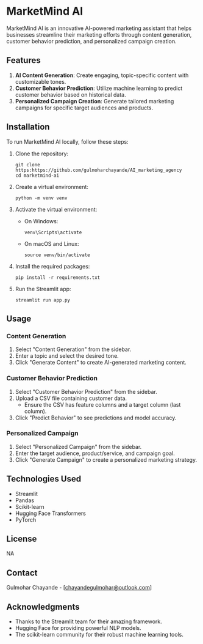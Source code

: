 # MarketMind AI

MarketMind AI is an innovative AI-powered marketing assistant that helps businesses streamline their marketing efforts through content generation, customer behavior prediction, and personalized campaign creation.

## Features

1. **AI Content Generation**: Create engaging, topic-specific content with customizable tones.
2. **Customer Behavior Prediction**: Utilize machine learning to predict customer behavior based on historical data.
3. **Personalized Campaign Creation**: Generate tailored marketing campaigns for specific target audiences and products.

## Installation

To run MarketMind AI locally, follow these steps:

1. Clone the repository:
   ```
   git clone https:https://github.com/gulmoharchayande/AI_marketing_agency
   cd marketmind-ai
   ```

2. Create a virtual environment:
   ```
   python -m venv venv
   ```

3. Activate the virtual environment:
   - On Windows:
     ```
     venv\Scripts\activate
     ```
   - On macOS and Linux:
     ```
     source venv/bin/activate
     ```

4. Install the required packages:
   ```
   pip install -r requirements.txt
   ```

5. Run the Streamlit app:
   ```
   streamlit run app.py
   ```

## Usage

### Content Generation
1. Select "Content Generation" from the sidebar.
2. Enter a topic and select the desired tone.
3. Click "Generate Content" to create AI-generated marketing content.

### Customer Behavior Prediction
1. Select "Customer Behavior Prediction" from the sidebar.
2. Upload a CSV file containing customer data.
   - Ensure the CSV has feature columns and a target column (last column).
3. Click "Predict Behavior" to see predictions and model accuracy.

### Personalized Campaign
1. Select "Personalized Campaign" from the sidebar.
2. Enter the target audience, product/service, and campaign goal.
3. Click "Generate Campaign" to create a personalized marketing strategy.

## Technologies Used

- Streamlit
- Pandas
- Scikit-learn
- Hugging Face Transformers
- PyTorch

## License

NA

## Contact

Gulmohar Chayande - [chayandegulmohar@outlook.com]

## Acknowledgments

- Thanks to the Streamlit team for their amazing framework.
- Hugging Face for providing powerful NLP models.
- The scikit-learn community for their robust machine learning tools.

